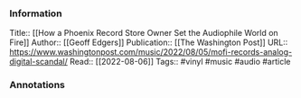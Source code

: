
### Information
Title:: [[How a Phoenix Record Store Owner Set the Audiophile World on Fire]]
Author:: [[Geoff Edgers]]
Publication:: [[The Washington Post]]
URL:: https://www.washingtonpost.com/music/2022/08/05/mofi-records-analog-digital-scandal/
Read:: [[2022-08-06]]
Tags:: #vinyl #music #audio 
#article

### Annotations
